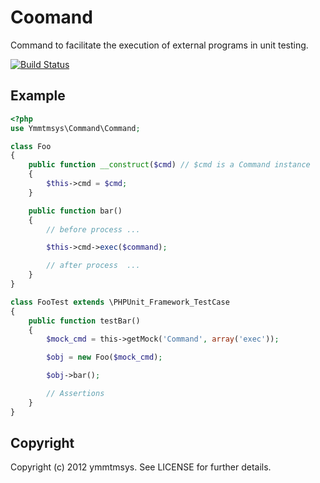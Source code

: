 Coomand
=======

Command to facilitate the execution of external programs in unit testing.

[![Build Status](https://secure.travis-ci.org/ymmtmsys/command.png)](http://travis-ci.org/ymmtmsys/command)

Example
-------


```PHP
<?php
use Ymmtmsys\Command\Command;

class Foo
{
    public function __construct($cmd) // $cmd is a Command instance
    {
        $this->cmd = $cmd;
    }

    public function bar()
    {
        // before process ...

        $this->cmd->exec($command);

        // after process  ...
    }
}

class FooTest extends \PHPUnit_Framework_TestCase
{
    public function testBar()
    {
        $mock_cmd = this->getMock('Command', array('exec'));

        $obj = new Foo($mock_cmd);

        $obj->bar();

        // Assertions
    }
}
```

Copyright
---------

Copyright (c) 2012 ymmtmsys. See LICENSE for further details.
